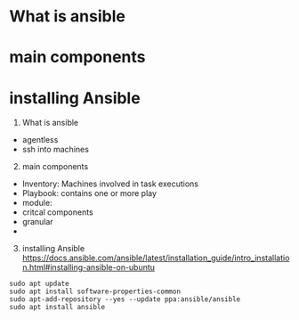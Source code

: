 # What is ansible
# main components
# installing Ansible

1. What is ansible
  * agentless
  * ssh into machines 
2. main components
  * Inventory:
   Machines involved in task executions
  * Playbook:
    contains one or more play
  * module: 
   * critcal components
   * granular
  * 
3. installing Ansible
https://docs.ansible.com/ansible/latest/installation_guide/intro_installation.html#installing-ansible-on-ubuntu
```
sudo apt update
sudo apt install software-properties-common
sudo apt-add-repository --yes --update ppa:ansible/ansible
sudo apt install ansible
```
